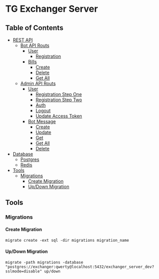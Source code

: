 # TG Exchanger Server

## Table of Contents
- [REST API](#rest-api)    
    - [Bot API Routs](#)
        - [User](https://github.com/gefion-tech/tg-exchanger-server/blob/main/docs/bot__user.md)
            - [Registration](https://github.com/gefion-tech/tg-exchanger-server/blob/main/docs/bot__user.md#registration)
        - [Bills](https://github.com/gefion-tech/tg-exchanger-server/blob/main/docs/bot__user_bills.md)
            - [Create](https://github.com/gefion-tech/tg-exchanger-server/blob/main/docs/bot__user_bills.md#create)
            - [Delete](https://github.com/gefion-tech/tg-exchanger-server/blob/main/docs/bot__user_bills.md#delete)
            - [Get All](https://github.com/gefion-tech/tg-exchanger-server/blob/main/docs/bot__user_bills.md#get-all)
    - [Admin API Routs](#)
        - [User](https://github.com/gefion-tech/tg-exchanger-server/blob/main/docs/admin__user.md)
            - [Registration Step One](https://github.com/gefion-tech/tg-exchanger-server/blob/main/docs/admin__user.md#registration-step-one)
            - [Registration Step Two](https://github.com/gefion-tech/tg-exchanger-server/blob/main/docs/admin__user.md#registration-step-two)     
            - [Auth](https://github.com/gefion-tech/tg-exchanger-server/blob/main/docs/admin__user.md#auth)
            - [Logout](https://github.com/gefion-tech/tg-exchanger-server/blob/main/docs/admin__user.md#logout)
            - [Update Access Token](https://github.com/gefion-tech/tg-exchanger-server/blob/main/docs/admin__user.md#update-access-token)        
        - [Bot Message](https://github.com/gefion-tech/tg-exchanger-server/blob/main/docs/admin__bot_messages.md)
            - [Create](https://github.com/gefion-tech/tg-exchanger-server/blob/main/docs/admin__bot_messages.md#create)
            - [Update](https://github.com/gefion-tech/tg-exchanger-server/blob/main/docs/admin__bot_messages.md#update)
            - [Get](https://github.com/gefion-tech/tg-exchanger-server/blob/main/docs/admin__bot_messages.md#get)
            - [Get All](https://github.com/gefion-tech/tg-exchanger-server/blob/main/docs/admin__bot_messages.md#get-all)
            - [Delete](https://github.com/gefion-tech/tg-exchanger-server/blob/main/docs/admin__bot_messages.md#delete)            
- [Database](#database)
    - [Postgres](#postgres)
    - [Redis](#redis)
- [Tools](#tools)
    - [Migrations](#migrations)
        - [Create Migration](#create-migration)
        - [Up/Down Migration](#up/down-migration)

## Tools

### Migrations

#### Create Migration

```
migrate create -ext sql -dir migrations migration_name
```

#### Up/Down Migration

```
migrate -path migrations -database "postgres://exchanger:qwerty@localhost:5432/exchanger_server_dev?sslmode=disable" up/down
```
